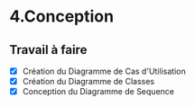 # 4.Conception
## Travail à faire
- [x] Création du Diagramme de Cas d'Utilisation
- [x] Création du Diagramme de Classes
- [x] Conception du Diagramme de Sequence
